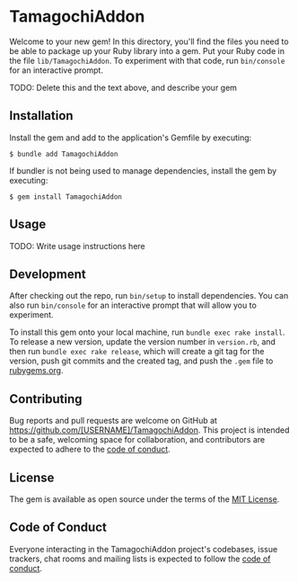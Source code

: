 # TamagochiAddon

Welcome to your new gem! In this directory, you'll find the files you need to be able to package up your Ruby library into a gem. Put your Ruby code in the file `lib/TamagochiAddon`. To experiment with that code, run `bin/console` for an interactive prompt.

TODO: Delete this and the text above, and describe your gem

## Installation

Install the gem and add to the application's Gemfile by executing:

    $ bundle add TamagochiAddon

If bundler is not being used to manage dependencies, install the gem by executing:

    $ gem install TamagochiAddon

## Usage

TODO: Write usage instructions here

## Development

After checking out the repo, run `bin/setup` to install dependencies. You can also run `bin/console` for an interactive prompt that will allow you to experiment.

To install this gem onto your local machine, run `bundle exec rake install`. To release a new version, update the version number in `version.rb`, and then run `bundle exec rake release`, which will create a git tag for the version, push git commits and the created tag, and push the `.gem` file to [rubygems.org](https://rubygems.org).

## Contributing

Bug reports and pull requests are welcome on GitHub at https://github.com/[USERNAME]/TamagochiAddon. This project is intended to be a safe, welcoming space for collaboration, and contributors are expected to adhere to the [code of conduct](https://github.com/[USERNAME]/TamagochiAddon/blob/main/CODE_OF_CONDUCT.md).

## License

The gem is available as open source under the terms of the [MIT License](https://opensource.org/licenses/MIT).

## Code of Conduct

Everyone interacting in the TamagochiAddon project's codebases, issue trackers, chat rooms and mailing lists is expected to follow the [code of conduct](https://github.com/[USERNAME]/TamagochiAddon/blob/main/CODE_OF_CONDUCT.md).
